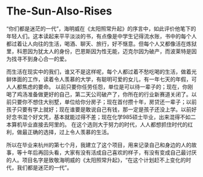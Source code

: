 # The-Sun-Also-Rises

“你们都是迷茫的一代”，海明威在《太阳照常升起》的序言中，如此评价他笔下的年轻人们。这本读起来平平淡淡的书，有点像是中学生记得流水账，书中的每个人都过着让人向往的生活，喝酒、聊天、旅行，好不惬意。但每个人又都像活在炼狱里，科恩因为犹太人的身份，巴恩斯因为性无能，迈克尔因为破产，而波莱特是因为找寻不到身心合一的爱。

而生活在现实中的我们，谁又不是这样呢，每个人都过着不愁吃喝的生活，做着光鲜体面的工作，读着令人羡慕的大学，有聪明可爱的女儿，有一年七天的年假，可人人都焦虑的要命。
以前只要你任劳任怨，单位是可以待一辈子的；现在，你刚喝了鸡汤准备做更好的自己，第二天公司破产了，你所在的行业新赛道关闭了。以前只要你不想住大别墅，单位给你分房子；现在首付攒十年，房贷还一辈子；以前孩子只要有学上就好；现在谁要是敢说自己有钱，那一定是孩子还没上学。以前好好念书混个好文凭，基本就能过得不差；现在化学985硕士毕业，出来混得不如二本算机毕业直接去阿里的。
在这个选则大于努力的时代，人人都想抓住时代的红利，做最正确的选择，过上令人羡慕的生活。

所以在毕业来杭州的第七个月，我建立了这个项目，用来记录自己和身边的人的故事，等十年后再回头看，大家有没有活成自己喜欢的样子，有没有变成自己最讨厌的人。项目名字是致敬海明威的《太阳照常升起》，“在这个计划赶不上变化的时代，我们都是迷茫的一代”。
